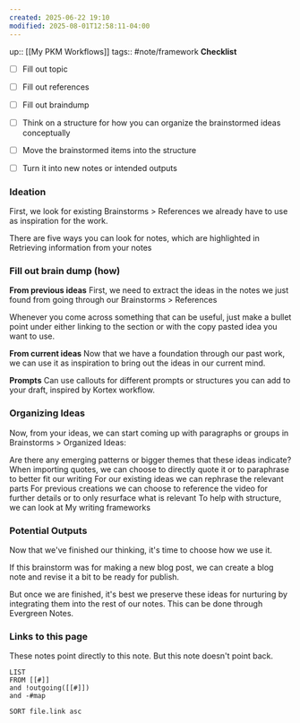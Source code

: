 ```yaml
---
created: 2025-06-22 19:10
modified: 2025-08-01T12:58:11-04:00
---
```

up:: [[My PKM Workflows]]
tags:: #note/framework 
**Checklist**
- [ ] Fill out topic
- [ ] Fill out references
- [ ] Fill out braindump
- [ ] Think on a structure for how you can organize the brainstormed ideas conceptually
- [ ] Move the brainstormed items into the structure
- [ ] Turn it into new notes or intended outputs


### Ideation 
First, we look for existing Brainstorms > References we already have to use as inspiration for the work.

There are five ways you can look for notes, which are highlighted in Retrieving information from your notes

### Fill out brain dump (how) 
**From previous ideas** 
First, we need to extract the ideas in the notes we just found from going through our Brainstorms > References

Whenever you come across something that can be useful, just make a bullet point under either linking to the section or with the copy pasted idea you want to use.

**From current ideas** 
Now that we have a foundation through our past work, we can use it as inspiration to bring out the ideas in our current mind.

**Prompts** 
Can use callouts for different prompts or structures you can add to your draft, inspired by Kortex workflow.

### Organizing Ideas 
Now, from your ideas, we can start coming up with paragraphs or groups in Brainstorms > Organized Ideas:

Are there any emerging patterns or bigger themes that these ideas indicate?
When importing quotes, we can choose to directly quote it or to paraphrase to better fit our writing
For our existing ideas we can rephrase the relevant parts
For previous creations we can choose to reference the video for further details or to only resurface what is relevant
To help with structure, we can look at My writing frameworks

### Potential Outputs
Now that we've finished our thinking, it's time to choose how we use it.

If this brainstorm was for making a new blog post, we can create a blog note and revise it a bit to be ready for publish.

But once we are finished, it's best we preserve these ideas for nurturing by integrating them into the rest of our notes. This can be done through Evergreen Notes.



### Links to this page
These notes point directly to this note. But this note doesn't point back.
```dataview
LIST
FROM [[#]]
and !outgoing([[#]])
and -#map

SORT file.link asc
```
